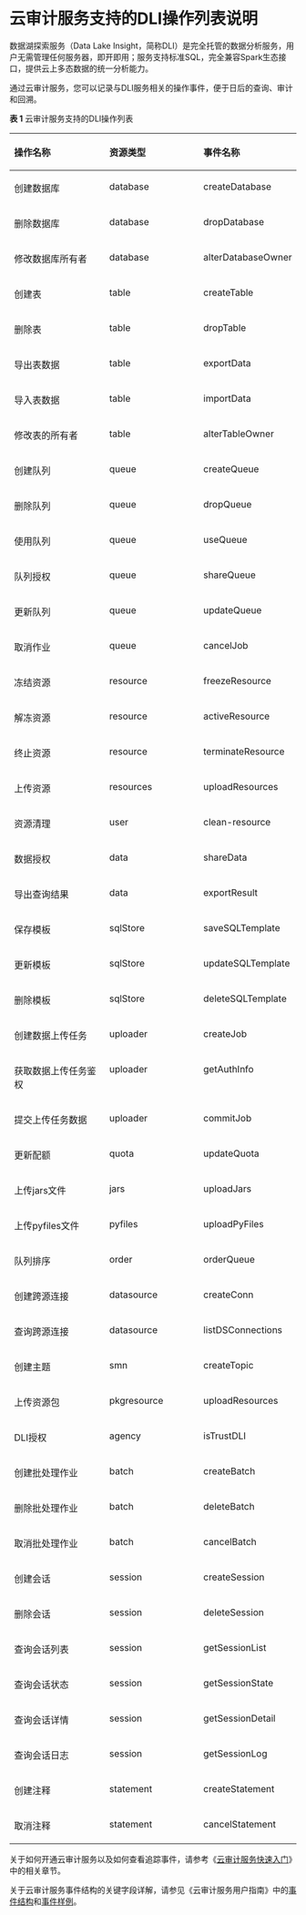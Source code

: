 # 云审计服务支持的DLI操作列表说明<a name="dli_01_0318"></a>

数据湖探索服务（Data Lake Insight，简称DLI）是完全托管的数据分析服务，用户无需管理任何服务器，即开即用；服务支持标准SQL，完全兼容Spark生态接口，提供云上多态数据的统一分析能力。

通过云审计服务，您可以记录与DLI服务相关的操作事件，便于日后的查询、审计和回溯。

**表 1**  云审计服务支持的DLI操作列表

<a name="table176071319307"></a>
<table><thead align="left"><tr id="row126081316301"><th class="cellrowborder" valign="top" width="33.62626262626263%" id="mcps1.2.4.1.1"><p id="p560873133018"><a name="p560873133018"></a><a name="p560873133018"></a><strong id="b141960236329"><a name="b141960236329"></a><a name="b141960236329"></a>操作名称</strong></p>
</th>
<th class="cellrowborder" valign="top" width="33.04040404040404%" id="mcps1.2.4.1.2"><p id="p11608203123018"><a name="p11608203123018"></a><a name="p11608203123018"></a><strong id="b1820052373213"><a name="b1820052373213"></a><a name="b1820052373213"></a>资源类型</strong></p>
</th>
<th class="cellrowborder" valign="top" width="33.333333333333336%" id="mcps1.2.4.1.3"><p id="p1060893133016"><a name="p1060893133016"></a><a name="p1060893133016"></a><strong id="b132021223133210"><a name="b132021223133210"></a><a name="b132021223133210"></a>事件名称</strong></p>
</th>
</tr>
</thead>
<tbody><tr id="row1160883111307"><td class="cellrowborder" valign="top" width="33.62626262626263%" headers="mcps1.2.4.1.1 "><p id="p890674819315"><a name="p890674819315"></a><a name="p890674819315"></a>创建数据库</p>
</td>
<td class="cellrowborder" valign="top" width="33.04040404040404%" headers="mcps1.2.4.1.2 "><p id="p1890714481318"><a name="p1890714481318"></a><a name="p1890714481318"></a>database</p>
</td>
<td class="cellrowborder" valign="top" width="33.333333333333336%" headers="mcps1.2.4.1.3 "><p id="p2910124820319"><a name="p2910124820319"></a><a name="p2910124820319"></a>createDatabase</p>
</td>
</tr>
<tr id="row1860812318306"><td class="cellrowborder" valign="top" width="33.62626262626263%" headers="mcps1.2.4.1.1 "><p id="p69102048113118"><a name="p69102048113118"></a><a name="p69102048113118"></a>删除数据库</p>
</td>
<td class="cellrowborder" valign="top" width="33.04040404040404%" headers="mcps1.2.4.1.2 "><p id="p791214811314"><a name="p791214811314"></a><a name="p791214811314"></a>database</p>
</td>
<td class="cellrowborder" valign="top" width="33.333333333333336%" headers="mcps1.2.4.1.3 "><p id="p991313489316"><a name="p991313489316"></a><a name="p991313489316"></a>dropDatabase</p>
</td>
</tr>
<tr id="row165981513136"><td class="cellrowborder" valign="top" width="33.62626262626263%" headers="mcps1.2.4.1.1 "><p id="p1159918131035"><a name="p1159918131035"></a><a name="p1159918131035"></a>修改数据库所有者</p>
</td>
<td class="cellrowborder" valign="top" width="33.04040404040404%" headers="mcps1.2.4.1.2 "><p id="p259912132318"><a name="p259912132318"></a><a name="p259912132318"></a>database</p>
</td>
<td class="cellrowborder" valign="top" width="33.333333333333336%" headers="mcps1.2.4.1.3 "><p id="p175999131238"><a name="p175999131238"></a><a name="p175999131238"></a>alterDatabaseOwner</p>
</td>
</tr>
<tr id="row10610143117308"><td class="cellrowborder" valign="top" width="33.62626262626263%" headers="mcps1.2.4.1.1 "><p id="p4919104883115"><a name="p4919104883115"></a><a name="p4919104883115"></a>创建表</p>
</td>
<td class="cellrowborder" valign="top" width="33.04040404040404%" headers="mcps1.2.4.1.2 "><p id="p892024811319"><a name="p892024811319"></a><a name="p892024811319"></a>table</p>
</td>
<td class="cellrowborder" valign="top" width="33.333333333333336%" headers="mcps1.2.4.1.3 "><p id="p9925134883120"><a name="p9925134883120"></a><a name="p9925134883120"></a>createTable</p>
</td>
</tr>
<tr id="row2610183116307"><td class="cellrowborder" valign="top" width="33.62626262626263%" headers="mcps1.2.4.1.1 "><p id="p13927184843114"><a name="p13927184843114"></a><a name="p13927184843114"></a>删除表</p>
</td>
<td class="cellrowborder" valign="top" width="33.04040404040404%" headers="mcps1.2.4.1.2 "><p id="p5927134811310"><a name="p5927134811310"></a><a name="p5927134811310"></a>table</p>
</td>
<td class="cellrowborder" valign="top" width="33.333333333333336%" headers="mcps1.2.4.1.3 "><p id="p7929184819313"><a name="p7929184819313"></a><a name="p7929184819313"></a>dropTable</p>
</td>
</tr>
<tr id="row1466721015114"><td class="cellrowborder" valign="top" width="33.62626262626263%" headers="mcps1.2.4.1.1 "><p id="p143577321913"><a name="p143577321913"></a><a name="p143577321913"></a>导出表数据</p>
</td>
<td class="cellrowborder" valign="top" width="33.04040404040404%" headers="mcps1.2.4.1.2 "><p id="p15357143212110"><a name="p15357143212110"></a><a name="p15357143212110"></a>table</p>
</td>
<td class="cellrowborder" valign="top" width="33.333333333333336%" headers="mcps1.2.4.1.3 "><p id="p235715321915"><a name="p235715321915"></a><a name="p235715321915"></a>exportData</p>
</td>
</tr>
<tr id="row36694101112"><td class="cellrowborder" valign="top" width="33.62626262626263%" headers="mcps1.2.4.1.1 "><p id="p1135720323119"><a name="p1135720323119"></a><a name="p1135720323119"></a>导入表数据</p>
</td>
<td class="cellrowborder" valign="top" width="33.04040404040404%" headers="mcps1.2.4.1.2 "><p id="p17357193212116"><a name="p17357193212116"></a><a name="p17357193212116"></a>table</p>
</td>
<td class="cellrowborder" valign="top" width="33.333333333333336%" headers="mcps1.2.4.1.3 "><p id="p14357153219117"><a name="p14357153219117"></a><a name="p14357153219117"></a>importData</p>
</td>
</tr>
<tr id="row1569093412818"><td class="cellrowborder" valign="top" width="33.62626262626263%" headers="mcps1.2.4.1.1 "><p id="p46904341783"><a name="p46904341783"></a><a name="p46904341783"></a>修改表的所有者</p>
</td>
<td class="cellrowborder" valign="top" width="33.04040404040404%" headers="mcps1.2.4.1.2 "><p id="p9690113419810"><a name="p9690113419810"></a><a name="p9690113419810"></a>table</p>
</td>
<td class="cellrowborder" valign="top" width="33.333333333333336%" headers="mcps1.2.4.1.3 "><p id="p169011348816"><a name="p169011348816"></a><a name="p169011348816"></a>alterTableOwner</p>
</td>
</tr>
<tr id="row961113112306"><td class="cellrowborder" valign="top" width="33.62626262626263%" headers="mcps1.2.4.1.1 "><p id="p199566482315"><a name="p199566482315"></a><a name="p199566482315"></a>创建队列</p>
</td>
<td class="cellrowborder" valign="top" width="33.04040404040404%" headers="mcps1.2.4.1.2 "><p id="p19561848193110"><a name="p19561848193110"></a><a name="p19561848193110"></a>queue</p>
</td>
<td class="cellrowborder" valign="top" width="33.333333333333336%" headers="mcps1.2.4.1.3 "><p id="p1957154873115"><a name="p1957154873115"></a><a name="p1957154873115"></a>createQueue</p>
</td>
</tr>
<tr id="row261183103010"><td class="cellrowborder" valign="top" width="33.62626262626263%" headers="mcps1.2.4.1.1 "><p id="p19581148203115"><a name="p19581148203115"></a><a name="p19581148203115"></a>删除队列</p>
</td>
<td class="cellrowborder" valign="top" width="33.04040404040404%" headers="mcps1.2.4.1.2 "><p id="p4960194815314"><a name="p4960194815314"></a><a name="p4960194815314"></a>queue</p>
</td>
<td class="cellrowborder" valign="top" width="33.333333333333336%" headers="mcps1.2.4.1.3 "><p id="p0960248133112"><a name="p0960248133112"></a><a name="p0960248133112"></a>dropQueue</p>
</td>
</tr>
<tr id="row17611133114301"><td class="cellrowborder" valign="top" width="33.62626262626263%" headers="mcps1.2.4.1.1 "><p id="p18967174814312"><a name="p18967174814312"></a><a name="p18967174814312"></a>使用队列</p>
</td>
<td class="cellrowborder" valign="top" width="33.04040404040404%" headers="mcps1.2.4.1.2 "><p id="p1996774853120"><a name="p1996774853120"></a><a name="p1996774853120"></a>queue</p>
</td>
<td class="cellrowborder" valign="top" width="33.333333333333336%" headers="mcps1.2.4.1.3 "><p id="p139691448153112"><a name="p139691448153112"></a><a name="p139691448153112"></a>useQueue</p>
</td>
</tr>
<tr id="row19385491309"><td class="cellrowborder" valign="top" width="33.62626262626263%" headers="mcps1.2.4.1.1 "><p id="p178655117111"><a name="p178655117111"></a><a name="p178655117111"></a>队列授权</p>
</td>
<td class="cellrowborder" valign="top" width="33.04040404040404%" headers="mcps1.2.4.1.2 "><p id="p2086661617"><a name="p2086661617"></a><a name="p2086661617"></a>queue</p>
</td>
<td class="cellrowborder" valign="top" width="33.333333333333336%" headers="mcps1.2.4.1.3 "><p id="p1867616118"><a name="p1867616118"></a><a name="p1867616118"></a>shareQueue</p>
</td>
</tr>
<tr id="row1560410188718"><td class="cellrowborder" valign="top" width="33.62626262626263%" headers="mcps1.2.4.1.1 "><p id="p10605131818714"><a name="p10605131818714"></a><a name="p10605131818714"></a>更新队列</p>
</td>
<td class="cellrowborder" valign="top" width="33.04040404040404%" headers="mcps1.2.4.1.2 "><p id="p0605718577"><a name="p0605718577"></a><a name="p0605718577"></a>queue</p>
</td>
<td class="cellrowborder" valign="top" width="33.333333333333336%" headers="mcps1.2.4.1.3 "><p id="p6605201810719"><a name="p6605201810719"></a><a name="p6605201810719"></a>updateQueue</p>
</td>
</tr>
<tr id="row23816498017"><td class="cellrowborder" valign="top" width="33.62626262626263%" headers="mcps1.2.4.1.1 "><p id="p188703111119"><a name="p188703111119"></a><a name="p188703111119"></a>取消作业</p>
</td>
<td class="cellrowborder" valign="top" width="33.04040404040404%" headers="mcps1.2.4.1.2 "><p id="p28711214117"><a name="p28711214117"></a><a name="p28711214117"></a>queue</p>
</td>
<td class="cellrowborder" valign="top" width="33.333333333333336%" headers="mcps1.2.4.1.3 "><p id="p168735110113"><a name="p168735110113"></a><a name="p168735110113"></a>cancelJob</p>
</td>
</tr>
<tr id="row1735014015414"><td class="cellrowborder" valign="top" width="33.62626262626263%" headers="mcps1.2.4.1.1 "><p id="p106221747174517"><a name="p106221747174517"></a><a name="p106221747174517"></a>冻结资源</p>
</td>
<td class="cellrowborder" valign="top" width="33.04040404040404%" headers="mcps1.2.4.1.2 "><p id="p5621114713455"><a name="p5621114713455"></a><a name="p5621114713455"></a>resource</p>
</td>
<td class="cellrowborder" valign="top" width="33.333333333333336%" headers="mcps1.2.4.1.3 "><p id="p16617147194510"><a name="p16617147194510"></a><a name="p16617147194510"></a>freezeResource</p>
</td>
</tr>
<tr id="row14487228124519"><td class="cellrowborder" valign="top" width="33.62626262626263%" headers="mcps1.2.4.1.1 "><p id="p648912864512"><a name="p648912864512"></a><a name="p648912864512"></a>解冻资源</p>
</td>
<td class="cellrowborder" valign="top" width="33.04040404040404%" headers="mcps1.2.4.1.2 "><p id="p4489122814514"><a name="p4489122814514"></a><a name="p4489122814514"></a>resource</p>
</td>
<td class="cellrowborder" valign="top" width="33.333333333333336%" headers="mcps1.2.4.1.3 "><p id="p7489202817459"><a name="p7489202817459"></a><a name="p7489202817459"></a>activeResource</p>
</td>
</tr>
<tr id="row2035018401346"><td class="cellrowborder" valign="top" width="33.62626262626263%" headers="mcps1.2.4.1.1 "><p id="p4785121313123"><a name="p4785121313123"></a><a name="p4785121313123"></a>终止资源</p>
</td>
<td class="cellrowborder" valign="top" width="33.04040404040404%" headers="mcps1.2.4.1.2 "><p id="p3937155010518"><a name="p3937155010518"></a><a name="p3937155010518"></a>resource</p>
</td>
<td class="cellrowborder" valign="top" width="33.333333333333336%" headers="mcps1.2.4.1.3 "><p id="p1593718506517"><a name="p1593718506517"></a><a name="p1593718506517"></a>terminateResource</p>
</td>
</tr>
<tr id="row167958130911"><td class="cellrowborder" valign="top" width="33.62626262626263%" headers="mcps1.2.4.1.1 "><p id="p1979511134919"><a name="p1979511134919"></a><a name="p1979511134919"></a>上传资源</p>
</td>
<td class="cellrowborder" valign="top" width="33.04040404040404%" headers="mcps1.2.4.1.2 "><p id="p127952013694"><a name="p127952013694"></a><a name="p127952013694"></a>resources</p>
</td>
<td class="cellrowborder" valign="top" width="33.333333333333336%" headers="mcps1.2.4.1.3 "><p id="p579513131898"><a name="p579513131898"></a><a name="p579513131898"></a>uploadResources</p>
</td>
</tr>
<tr id="row5350114014417"><td class="cellrowborder" valign="top" width="33.62626262626263%" headers="mcps1.2.4.1.1 "><p id="p69371750659"><a name="p69371750659"></a><a name="p69371750659"></a>资源清理</p>
</td>
<td class="cellrowborder" valign="top" width="33.04040404040404%" headers="mcps1.2.4.1.2 "><p id="p13938450651"><a name="p13938450651"></a><a name="p13938450651"></a>user</p>
</td>
<td class="cellrowborder" valign="top" width="33.333333333333336%" headers="mcps1.2.4.1.3 "><p id="p209381450655"><a name="p209381450655"></a><a name="p209381450655"></a>clean-resource</p>
</td>
</tr>
<tr id="row1835034015413"><td class="cellrowborder" valign="top" width="33.62626262626263%" headers="mcps1.2.4.1.1 "><p id="p15938150756"><a name="p15938150756"></a><a name="p15938150756"></a>数据授权</p>
</td>
<td class="cellrowborder" valign="top" width="33.04040404040404%" headers="mcps1.2.4.1.2 "><p id="p993816501059"><a name="p993816501059"></a><a name="p993816501059"></a>data</p>
</td>
<td class="cellrowborder" valign="top" width="33.333333333333336%" headers="mcps1.2.4.1.3 "><p id="p29383509513"><a name="p29383509513"></a><a name="p29383509513"></a>shareData</p>
</td>
</tr>
<tr id="row9351640046"><td class="cellrowborder" valign="top" width="33.62626262626263%" headers="mcps1.2.4.1.1 "><p id="p2093816507512"><a name="p2093816507512"></a><a name="p2093816507512"></a>导出查询结果</p>
</td>
<td class="cellrowborder" valign="top" width="33.04040404040404%" headers="mcps1.2.4.1.2 "><p id="p393817501519"><a name="p393817501519"></a><a name="p393817501519"></a>data</p>
</td>
<td class="cellrowborder" valign="top" width="33.333333333333336%" headers="mcps1.2.4.1.3 "><p id="p6938105017519"><a name="p6938105017519"></a><a name="p6938105017519"></a>exportResult</p>
</td>
</tr>
<tr id="row203519401046"><td class="cellrowborder" valign="top" width="33.62626262626263%" headers="mcps1.2.4.1.1 "><p id="p393815501519"><a name="p393815501519"></a><a name="p393815501519"></a>保存模板</p>
</td>
<td class="cellrowborder" valign="top" width="33.04040404040404%" headers="mcps1.2.4.1.2 "><p id="p39381508510"><a name="p39381508510"></a><a name="p39381508510"></a>sqlStore</p>
</td>
<td class="cellrowborder" valign="top" width="33.333333333333336%" headers="mcps1.2.4.1.3 "><p id="p693819501858"><a name="p693819501858"></a><a name="p693819501858"></a>saveSQLTemplate</p>
</td>
</tr>
<tr id="row435120403410"><td class="cellrowborder" valign="top" width="33.62626262626263%" headers="mcps1.2.4.1.1 "><p id="p893811508516"><a name="p893811508516"></a><a name="p893811508516"></a>更新模板</p>
</td>
<td class="cellrowborder" valign="top" width="33.04040404040404%" headers="mcps1.2.4.1.2 "><p id="p89399501752"><a name="p89399501752"></a><a name="p89399501752"></a>sqlStore</p>
</td>
<td class="cellrowborder" valign="top" width="33.333333333333336%" headers="mcps1.2.4.1.3 "><p id="p139391950158"><a name="p139391950158"></a><a name="p139391950158"></a>updateSQLTemplate</p>
</td>
</tr>
<tr id="row835114401746"><td class="cellrowborder" valign="top" width="33.62626262626263%" headers="mcps1.2.4.1.1 "><p id="p14939150859"><a name="p14939150859"></a><a name="p14939150859"></a>删除模板</p>
</td>
<td class="cellrowborder" valign="top" width="33.04040404040404%" headers="mcps1.2.4.1.2 "><p id="p59397503512"><a name="p59397503512"></a><a name="p59397503512"></a>sqlStore</p>
</td>
<td class="cellrowborder" valign="top" width="33.333333333333336%" headers="mcps1.2.4.1.3 "><p id="p2939165014510"><a name="p2939165014510"></a><a name="p2939165014510"></a>deleteSQLTemplate</p>
</td>
</tr>
<tr id="row9351640846"><td class="cellrowborder" valign="top" width="33.62626262626263%" headers="mcps1.2.4.1.1 "><p id="p1793910506517"><a name="p1793910506517"></a><a name="p1793910506517"></a>创建数据上传任务</p>
</td>
<td class="cellrowborder" valign="top" width="33.04040404040404%" headers="mcps1.2.4.1.2 "><p id="p16939350352"><a name="p16939350352"></a><a name="p16939350352"></a>uploader</p>
</td>
<td class="cellrowborder" valign="top" width="33.333333333333336%" headers="mcps1.2.4.1.3 "><p id="p209391850955"><a name="p209391850955"></a><a name="p209391850955"></a>createJob</p>
</td>
</tr>
<tr id="row113511740345"><td class="cellrowborder" valign="top" width="33.62626262626263%" headers="mcps1.2.4.1.1 "><p id="p49391507520"><a name="p49391507520"></a><a name="p49391507520"></a>获取数据上传任务鉴权</p>
</td>
<td class="cellrowborder" valign="top" width="33.04040404040404%" headers="mcps1.2.4.1.2 "><p id="p12338102315112"><a name="p12338102315112"></a><a name="p12338102315112"></a>uploader</p>
</td>
<td class="cellrowborder" valign="top" width="33.333333333333336%" headers="mcps1.2.4.1.3 "><p id="p2939115015518"><a name="p2939115015518"></a><a name="p2939115015518"></a>getAuthInfo</p>
</td>
</tr>
<tr id="row113511401746"><td class="cellrowborder" valign="top" width="33.62626262626263%" headers="mcps1.2.4.1.1 "><p id="p1893985019519"><a name="p1893985019519"></a><a name="p1893985019519"></a>提交上传任务数据</p>
</td>
<td class="cellrowborder" valign="top" width="33.04040404040404%" headers="mcps1.2.4.1.2 "><p id="p8198172712113"><a name="p8198172712113"></a><a name="p8198172712113"></a>uploader</p>
</td>
<td class="cellrowborder" valign="top" width="33.333333333333336%" headers="mcps1.2.4.1.3 "><p id="p494025017510"><a name="p494025017510"></a><a name="p494025017510"></a>commitJob</p>
</td>
</tr>
<tr id="row13518401343"><td class="cellrowborder" valign="top" width="33.62626262626263%" headers="mcps1.2.4.1.1 "><p id="p12940125011511"><a name="p12940125011511"></a><a name="p12940125011511"></a>更新配额</p>
</td>
<td class="cellrowborder" valign="top" width="33.04040404040404%" headers="mcps1.2.4.1.2 "><p id="p294014501951"><a name="p294014501951"></a><a name="p294014501951"></a>quota</p>
</td>
<td class="cellrowborder" valign="top" width="33.333333333333336%" headers="mcps1.2.4.1.3 "><p id="p179401502057"><a name="p179401502057"></a><a name="p179401502057"></a>updateQuota</p>
</td>
</tr>
<tr id="row2945351716"><td class="cellrowborder" valign="top" width="33.62626262626263%" headers="mcps1.2.4.1.1 "><p id="p89512351912"><a name="p89512351912"></a><a name="p89512351912"></a>上传jars文件</p>
</td>
<td class="cellrowborder" valign="top" width="33.04040404040404%" headers="mcps1.2.4.1.2 "><p id="p7951935214"><a name="p7951935214"></a><a name="p7951935214"></a>jars</p>
</td>
<td class="cellrowborder" valign="top" width="33.333333333333336%" headers="mcps1.2.4.1.3 "><p id="p49583515115"><a name="p49583515115"></a><a name="p49583515115"></a>uploadJars</p>
</td>
</tr>
<tr id="row54511419128"><td class="cellrowborder" valign="top" width="33.62626262626263%" headers="mcps1.2.4.1.1 "><p id="p1645213193212"><a name="p1645213193212"></a><a name="p1645213193212"></a>上传pyfiles文件</p>
</td>
<td class="cellrowborder" valign="top" width="33.04040404040404%" headers="mcps1.2.4.1.2 "><p id="p1045251916219"><a name="p1045251916219"></a><a name="p1045251916219"></a>pyfiles</p>
</td>
<td class="cellrowborder" valign="top" width="33.333333333333336%" headers="mcps1.2.4.1.3 "><p id="p2045215191728"><a name="p2045215191728"></a><a name="p2045215191728"></a>uploadPyFiles</p>
</td>
</tr>
<tr id="row1770864219716"><td class="cellrowborder" valign="top" width="33.62626262626263%" headers="mcps1.2.4.1.1 "><p id="p1870917421478"><a name="p1870917421478"></a><a name="p1870917421478"></a>队列排序</p>
</td>
<td class="cellrowborder" valign="top" width="33.04040404040404%" headers="mcps1.2.4.1.2 "><p id="p77101542271"><a name="p77101542271"></a><a name="p77101542271"></a>order</p>
</td>
<td class="cellrowborder" valign="top" width="33.333333333333336%" headers="mcps1.2.4.1.3 "><p id="p371034216711"><a name="p371034216711"></a><a name="p371034216711"></a>orderQueue</p>
</td>
</tr>
<tr id="row686612562515"><td class="cellrowborder" valign="top" width="33.62626262626263%" headers="mcps1.2.4.1.1 "><p id="p11866155614514"><a name="p11866155614514"></a><a name="p11866155614514"></a>创建跨源连接</p>
</td>
<td class="cellrowborder" valign="top" width="33.04040404040404%" headers="mcps1.2.4.1.2 "><p id="p1986615562517"><a name="p1986615562517"></a><a name="p1986615562517"></a>datasource</p>
</td>
<td class="cellrowborder" valign="top" width="33.333333333333336%" headers="mcps1.2.4.1.3 "><p id="p48667561852"><a name="p48667561852"></a><a name="p48667561852"></a>createConn</p>
</td>
</tr>
<tr id="row165301288407"><td class="cellrowborder" valign="top" width="33.62626262626263%" headers="mcps1.2.4.1.1 "><p id="p5531285409"><a name="p5531285409"></a><a name="p5531285409"></a>查询跨源连接</p>
</td>
<td class="cellrowborder" valign="top" width="33.04040404040404%" headers="mcps1.2.4.1.2 "><p id="p85311789407"><a name="p85311789407"></a><a name="p85311789407"></a>datasource</p>
</td>
<td class="cellrowborder" valign="top" width="33.333333333333336%" headers="mcps1.2.4.1.3 "><p id="p853111817409"><a name="p853111817409"></a><a name="p853111817409"></a>listDSConnections</p>
</td>
</tr>
<tr id="row3507145014415"><td class="cellrowborder" valign="top" width="33.62626262626263%" headers="mcps1.2.4.1.1 "><p id="p145071150144116"><a name="p145071150144116"></a><a name="p145071150144116"></a>创建主题</p>
</td>
<td class="cellrowborder" valign="top" width="33.04040404040404%" headers="mcps1.2.4.1.2 "><p id="p1550715016415"><a name="p1550715016415"></a><a name="p1550715016415"></a>smn</p>
</td>
<td class="cellrowborder" valign="top" width="33.333333333333336%" headers="mcps1.2.4.1.3 "><p id="p1550714503418"><a name="p1550714503418"></a><a name="p1550714503418"></a>createTopic</p>
</td>
</tr>
<tr id="row448892204716"><td class="cellrowborder" valign="top" width="33.62626262626263%" headers="mcps1.2.4.1.1 "><p id="p144883204718"><a name="p144883204718"></a><a name="p144883204718"></a>上传资源包</p>
</td>
<td class="cellrowborder" valign="top" width="33.04040404040404%" headers="mcps1.2.4.1.2 "><p id="p174896234710"><a name="p174896234710"></a><a name="p174896234710"></a>pkgresource</p>
</td>
<td class="cellrowborder" valign="top" width="33.333333333333336%" headers="mcps1.2.4.1.3 "><p id="p148911214714"><a name="p148911214714"></a><a name="p148911214714"></a>uploadResources</p>
</td>
</tr>
<tr id="row92786274820"><td class="cellrowborder" valign="top" width="33.62626262626263%" headers="mcps1.2.4.1.1 "><p id="p2278102104818"><a name="p2278102104818"></a><a name="p2278102104818"></a>DLI授权</p>
</td>
<td class="cellrowborder" valign="top" width="33.04040404040404%" headers="mcps1.2.4.1.2 "><p id="p927817294811"><a name="p927817294811"></a><a name="p927817294811"></a>agency</p>
</td>
<td class="cellrowborder" valign="top" width="33.333333333333336%" headers="mcps1.2.4.1.3 "><p id="p1727816219483"><a name="p1727816219483"></a><a name="p1727816219483"></a>isTrustDLI</p>
</td>
</tr>
<tr id="row1658454985411"><td class="cellrowborder" valign="top" width="33.62626262626263%" headers="mcps1.2.4.1.1 "><p id="p4584164912548"><a name="p4584164912548"></a><a name="p4584164912548"></a>创建批处理作业</p>
</td>
<td class="cellrowborder" valign="top" width="33.04040404040404%" headers="mcps1.2.4.1.2 "><p id="p1858484917541"><a name="p1858484917541"></a><a name="p1858484917541"></a>batch</p>
</td>
<td class="cellrowborder" valign="top" width="33.333333333333336%" headers="mcps1.2.4.1.3 "><p id="p16584749115415"><a name="p16584749115415"></a><a name="p16584749115415"></a>createBatch</p>
</td>
</tr>
<tr id="row18157165219552"><td class="cellrowborder" valign="top" width="33.62626262626263%" headers="mcps1.2.4.1.1 "><p id="p1115795218553"><a name="p1115795218553"></a><a name="p1115795218553"></a>删除批处理作业</p>
</td>
<td class="cellrowborder" valign="top" width="33.04040404040404%" headers="mcps1.2.4.1.2 "><p id="p81571352185513"><a name="p81571352185513"></a><a name="p81571352185513"></a>batch</p>
</td>
<td class="cellrowborder" valign="top" width="33.333333333333336%" headers="mcps1.2.4.1.3 "><p id="p715765225517"><a name="p715765225517"></a><a name="p715765225517"></a>deleteBatch</p>
</td>
</tr>
<tr id="row4441237840"><td class="cellrowborder" valign="top" width="33.62626262626263%" headers="mcps1.2.4.1.1 "><p id="p544193718411"><a name="p544193718411"></a><a name="p544193718411"></a>取消批处理作业</p>
</td>
<td class="cellrowborder" valign="top" width="33.04040404040404%" headers="mcps1.2.4.1.2 "><p id="p14411371244"><a name="p14411371244"></a><a name="p14411371244"></a>batch</p>
</td>
<td class="cellrowborder" valign="top" width="33.333333333333336%" headers="mcps1.2.4.1.3 "><p id="p84411377415"><a name="p84411377415"></a><a name="p84411377415"></a>cancelBatch</p>
</td>
</tr>
<tr id="row3847110325"><td class="cellrowborder" valign="top" width="33.62626262626263%" headers="mcps1.2.4.1.1 "><p id="p184819101124"><a name="p184819101124"></a><a name="p184819101124"></a>创建会话</p>
</td>
<td class="cellrowborder" valign="top" width="33.04040404040404%" headers="mcps1.2.4.1.2 "><p id="p1284812101218"><a name="p1284812101218"></a><a name="p1284812101218"></a>session</p>
</td>
<td class="cellrowborder" valign="top" width="33.333333333333336%" headers="mcps1.2.4.1.3 "><p id="p168489101326"><a name="p168489101326"></a><a name="p168489101326"></a>createSession</p>
</td>
</tr>
<tr id="row1043915377218"><td class="cellrowborder" valign="top" width="33.62626262626263%" headers="mcps1.2.4.1.1 "><p id="p11439193712217"><a name="p11439193712217"></a><a name="p11439193712217"></a>删除会话</p>
</td>
<td class="cellrowborder" valign="top" width="33.04040404040404%" headers="mcps1.2.4.1.2 "><p id="p1043910372212"><a name="p1043910372212"></a><a name="p1043910372212"></a>session</p>
</td>
<td class="cellrowborder" valign="top" width="33.333333333333336%" headers="mcps1.2.4.1.3 "><p id="p1439237425"><a name="p1439237425"></a><a name="p1439237425"></a>deleteSession</p>
</td>
</tr>
<tr id="row121811328848"><td class="cellrowborder" valign="top" width="33.62626262626263%" headers="mcps1.2.4.1.1 "><p id="p1718114289420"><a name="p1718114289420"></a><a name="p1718114289420"></a>查询会话列表</p>
</td>
<td class="cellrowborder" valign="top" width="33.04040404040404%" headers="mcps1.2.4.1.2 "><p id="p918114281040"><a name="p918114281040"></a><a name="p918114281040"></a>session</p>
</td>
<td class="cellrowborder" valign="top" width="33.333333333333336%" headers="mcps1.2.4.1.3 "><p id="p71815281418"><a name="p71815281418"></a><a name="p71815281418"></a>getSessionList</p>
</td>
</tr>
<tr id="row973081019318"><td class="cellrowborder" valign="top" width="33.62626262626263%" headers="mcps1.2.4.1.1 "><p id="p2073015101310"><a name="p2073015101310"></a><a name="p2073015101310"></a>查询会话状态</p>
</td>
<td class="cellrowborder" valign="top" width="33.04040404040404%" headers="mcps1.2.4.1.2 "><p id="p167309103314"><a name="p167309103314"></a><a name="p167309103314"></a>session</p>
</td>
<td class="cellrowborder" valign="top" width="33.333333333333336%" headers="mcps1.2.4.1.3 "><p id="p973171017318"><a name="p973171017318"></a><a name="p973171017318"></a>getSessionState</p>
</td>
</tr>
<tr id="row7239193215319"><td class="cellrowborder" valign="top" width="33.62626262626263%" headers="mcps1.2.4.1.1 "><p id="p1623973213319"><a name="p1623973213319"></a><a name="p1623973213319"></a>查询会话详情</p>
</td>
<td class="cellrowborder" valign="top" width="33.04040404040404%" headers="mcps1.2.4.1.2 "><p id="p162391332836"><a name="p162391332836"></a><a name="p162391332836"></a>session</p>
</td>
<td class="cellrowborder" valign="top" width="33.333333333333336%" headers="mcps1.2.4.1.3 "><p id="p192391532538"><a name="p192391532538"></a><a name="p192391532538"></a>getSessionDetail</p>
</td>
</tr>
<tr id="row93901711845"><td class="cellrowborder" valign="top" width="33.62626262626263%" headers="mcps1.2.4.1.1 "><p id="p63911511347"><a name="p63911511347"></a><a name="p63911511347"></a>查询会话日志</p>
</td>
<td class="cellrowborder" valign="top" width="33.04040404040404%" headers="mcps1.2.4.1.2 "><p id="p83911411249"><a name="p83911411249"></a><a name="p83911411249"></a>session</p>
</td>
<td class="cellrowborder" valign="top" width="33.333333333333336%" headers="mcps1.2.4.1.3 "><p id="p143911812046"><a name="p143911812046"></a><a name="p143911812046"></a>getSessionLog</p>
</td>
</tr>
<tr id="row0264622864"><td class="cellrowborder" valign="top" width="33.62626262626263%" headers="mcps1.2.4.1.1 "><p id="p182642221862"><a name="p182642221862"></a><a name="p182642221862"></a>创建注释</p>
</td>
<td class="cellrowborder" valign="top" width="33.04040404040404%" headers="mcps1.2.4.1.2 "><p id="p1226512221868"><a name="p1226512221868"></a><a name="p1226512221868"></a>statement</p>
</td>
<td class="cellrowborder" valign="top" width="33.333333333333336%" headers="mcps1.2.4.1.3 "><p id="p92651122760"><a name="p92651122760"></a><a name="p92651122760"></a>createStatement</p>
</td>
</tr>
<tr id="row14602397620"><td class="cellrowborder" valign="top" width="33.62626262626263%" headers="mcps1.2.4.1.1 "><p id="p04610391613"><a name="p04610391613"></a><a name="p04610391613"></a>取消注释</p>
</td>
<td class="cellrowborder" valign="top" width="33.04040404040404%" headers="mcps1.2.4.1.2 "><p id="p946120391262"><a name="p946120391262"></a><a name="p946120391262"></a>statement</p>
</td>
<td class="cellrowborder" valign="top" width="33.333333333333336%" headers="mcps1.2.4.1.3 "><p id="p5461193913614"><a name="p5461193913614"></a><a name="p5461193913614"></a>cancelStatement</p>
</td>
</tr>
</tbody>
</table>

关于如何开通云审计服务以及如何查看追踪事件，请参考《[云审计服务快速入门](https://support.huaweicloud.com/qs-cts/cts_02_0001.html)》中的相关章节。

关于云审计服务事件结构的关键字段详解，请参见《云审计服务用户指南》中的[事件结构](https://support.huaweicloud.com/usermanual-cts/cts_03_0010.html)和[事件样例](https://support.huaweicloud.com/usermanual-cts/cts_03_0011.html)。

